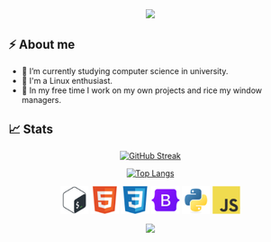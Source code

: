 <div align="center">

  <img src="https://camo.githubusercontent.com/62da68eb62b1e5f175f7d1f0191dd89a653d7908feb22d37d4a0ab07365d6791/68747470733a2f2f6d656469612e67697068792e636f6d2f6d656469612f4d3967624264396e6244724f5475314d71782f67697068792e676966" width=120>

</div>

## ⚡ About me
  - 🔭 I’m currently studying computer science in university.
  - 🐧 I'm a Linux enthusiast.
  - 🌱 In my free time I work on my own projects and rice my window managers.

## 📈 Stats
<div align="center">

  [![GitHub Streak](https://github-readme-streak-stats.herokuapp.com?user=jorgeloopzz&theme=tokyonight&date_format=M%20j%5B%2C%20Y%5D)](https://git.io/streak-stats)

  [![Top Langs](https://github-readme-stats.vercel.app/api/top-langs/?username=jorgeloopzz&theme=tokyonight)](https://github.com/anuraghazra/github-readme-stats)

</div>

<div align="center" stile="inline">
  <img src="https://raw.githubusercontent.com/devicons/devicon/master/icons/bash/bash-original.svg" width=50>
  <img src="https://raw.githubusercontent.com/devicons/devicon/master/icons/html5/html5-original.svg" width=50>
  <img src="https://raw.githubusercontent.com/devicons/devicon/master/icons/css3/css3-original.svg" width=50>
  <img src="https://raw.githubusercontent.com/devicons/devicon/master/icons/bootstrap/bootstrap-original.svg" width=50>
  <img src="https://raw.githubusercontent.com/devicons/devicon/master/icons/python/python-original.svg" width=50>
  <img src="https://raw.githubusercontent.com/devicons/devicon/master/icons/javascript/javascript-original.svg" width=50>
</div>

<p align="center"><img src="https://raw.githubusercontent.com/catppuccin/catppuccin/dev/assets/footers/gray0_ctp_on_line.svg?sanitize=true" /></p>

<!--
**jorgeloopzz/jorgeloopzz** is a ✨ _special_ ✨ repository because its `README.md` (this file) appears on your GitHub profile.

Here are some ideas to get you started:

- 🔭 I’m currently working on ...
- 🌱 I’m currently learning ...
- 👯 I’m looking to collaborate on ...
- 🤔 I’m looking for help with ...
- 💬 Ask me about ...
- 📫 How to reach me: ...
- 😄 Pronouns: ...
- ⚡ Fun fact: ...
-->
